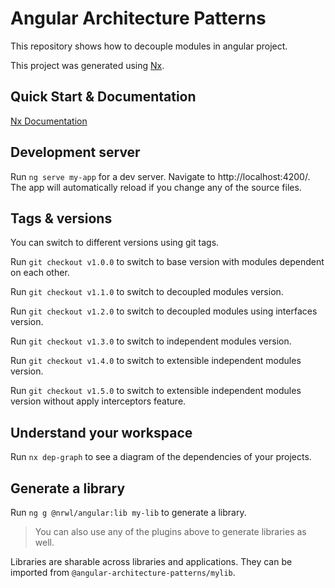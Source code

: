 # Angular Architecture Patterns

This repository shows how to decouple modules in angular project.

This project was generated using [Nx](https://nx.dev).

## Quick Start & Documentation

[Nx Documentation](https://nx.dev/angular)

## Development server

Run `ng serve my-app` for a dev server. Navigate to http://localhost:4200/. The app will automatically reload if you change any of the source files.

## Tags & versions

You can switch to different versions using git tags.

Run `git checkout v1.0.0` to switch to base version with modules dependent on each other.

Run `git checkout v1.1.0` to switch to decoupled modules version.

Run `git checkout v1.2.0` to switch to decoupled modules using interfaces version.

Run `git checkout v1.3.0` to switch to independent modules version.

Run `git checkout v1.4.0` to switch to extensible independent modules version.

Run `git checkout v1.5.0` to switch to extensible independent modules version without apply interceptors feature.

## Understand your workspace

Run `nx dep-graph` to see a diagram of the dependencies of your projects.

## Generate a library

Run `ng g @nrwl/angular:lib my-lib` to generate a library.

> You can also use any of the plugins above to generate libraries as well.

Libraries are sharable across libraries and applications. They can be imported from `@angular-architecture-patterns/mylib`.
